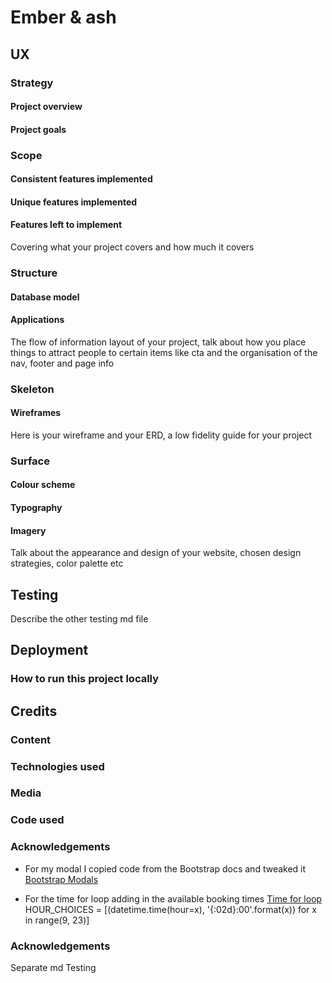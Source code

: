 
# Ember & ash

## UX
### Strategy
#### Project overview
#### Project goals
### Scope
#### Consistent features implemented
#### Unique features implemented 
#### Features left to implement
Covering what your project covers and how much it covers
### Structure
#### Database model
#### Applications
The flow of information layout of your project, talk about how you place things to attract people to certain items like cta and the organisation of the nav, footer and page info
### Skeleton
#### Wireframes
Here is your wireframe and your ERD, a low fidelity guide for your project
### Surface
#### Colour scheme
#### Typography
#### Imagery
Talk about the appearance and design of your website, chosen design strategies, color palette etc

## Testing
Describe the other testing md file
## Deployment
### How to run this project locally

## Credits
### Content
### Technologies used
### Media
### Code used
### Acknowledgements

* For my modal I copied code from the Bootstrap docs and tweaked it
[Bootstrap Modals](https://getbootstrap.com/docs/4.0/components/modal/)

* For the time for loop adding in the available booking times 
[Time for loop](https://stackoverflow.com/questions/51164326/how-can-i-add-choices-to-a-timefield-in-a-django-form)
HOUR_CHOICES = [(datetime.time(hour=x), '{:02d}:00'.format(x)) for x in range(9, 23)]


### Acknowledgements
Separate md Testing